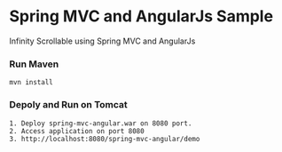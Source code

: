 # Spring MVC and AngularJs Sample
Infinity Scrollable using Spring MVC and AngularJs

### Run Maven
```
mvn install
```

### Depoly and Run on Tomcat
```
1. Deploy spring-mvc-angular.war on 8080 port.
2. Access application on port 8080 
3. http://localhost:8080/spring-mvc-angular/demo
```

